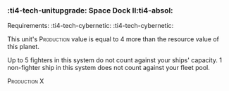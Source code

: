### :ti4-tech-unitupgrade: **Space Dock II**:ti4-absol:

Requirements: :ti4-tech-cybernetic: :ti4-tech-cybernetic:

This unit's <span style="font-variant:small-caps;">Production</span> value is equal to 4 more than the resource value of this planet.

Up to 5 fighters in this system do not count against your ships' capacity.
1 non-fighter ship in this system does not count against your fleet pool.

<span style="font-variant:small-caps;">Production</span> X
